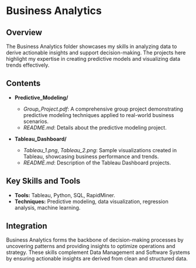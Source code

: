 # Business Analytics

## Overview
The Business Analytics folder showcases my skills in analyzing data to derive actionable insights and support decision-making. The projects here highlight my expertise in creating predictive models and visualizing data trends effectively.

## Contents
- **Predictive_Modeling/**
  - *Group_Project.pdf*: A comprehensive group project demonstrating predictive modeling techniques applied to real-world business scenarios.
  - *README.md*: Details about the predictive modeling project.
  
- **Tableau_Dashboard/**
  - *Tableau_1.png*, *Tableau_2.png*: Sample visualizations created in Tableau, showcasing business performance and trends.
  - *README.md*: Description of the Tableau Dashboard projects.

## Key Skills and Tools
- **Tools:** Tableau, Python, SQL, RapidMiner.
- **Techniques:** Predictive modeling, data visualization, regression analysis, machine learning.

## Integration
Business Analytics forms the backbone of decision-making processes by uncovering patterns and providing insights to optimize operations and strategy. These skills complement Data Management and Software Systems by ensuring actionable insights are derived from clean and structured data.
